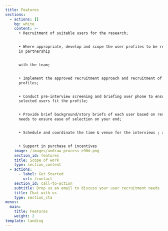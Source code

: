 ```yaml
---
title: Features
sections:
  - actions: []
    bg: white
    content: >-
      • Recruitment of suitable users for the research;


      • Where appropriate, develop and scope the user profiles to be recruited,
      in partnership


      with the team;


      • Implement the approved recruitment approach and recruitment of user
      profiles;


      • Conduct pre-interview screening and briefing over phone to ensure
      selected users fit the profile;


      • Provide brief background/story briefs of each user based on research
      needs to ensure ease of selection on your end;


      • Schedule and coordinate the time & venue for the interviews ; and


      • Support in purchase of incentives
    image: /images/undraw_process_e90d.png
    section_id: features
    title: Scope of work
    type: section_content
  - actions:
      - label: Get Started
        url: /contact
    section_id: call-to-action
    subtitle: Drop us an email to discuss your user recruitment needs
    title: Chat with us
    type: section_cta
menus:
  main:
    title: Features
    weight: 2
template: landing
---
```


